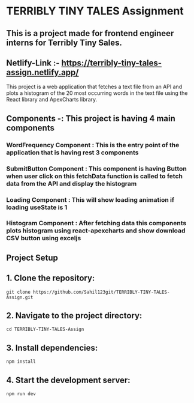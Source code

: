 # TERRIBLY TINY TALES Assignment

## This is a project made for frontend engineer interns for Terribly Tiny Sales.

## Netlify-Link :- https://terribly-tiny-tales-assign.netlify.app/

This project is a web application that fetches a text file from an API and plots a histogram of the 20 most occurring words in the text file using the React library and ApexCharts library.

## Components -: This project is having 4 main components

### WordFrequency Component : This is the entry point of the application that is having rest 3 components

### SubmitButton Component : This component is having Button when user click on this fetchData function is called to fetch data from the API and display the histogram

### Loading Component : This will show loading animation if loading useState is 1

### Histogram Component : After fetching data this components plots histogram using react-apexcharts and show download CSV button using exceljs

## Project Setup

## 1. Clone the repository:

```
git clone https://github.com/Sahil123git/TERRIBLY-TINY-TALES-Assign.git
```

## 2. Navigate to the project directory:

```
cd TERRIBLY-TINY-TALES-Assign
```

## 3. Install dependencies:

```
npm install
```

## 4. Start the development server:

```
npm run dev
```
